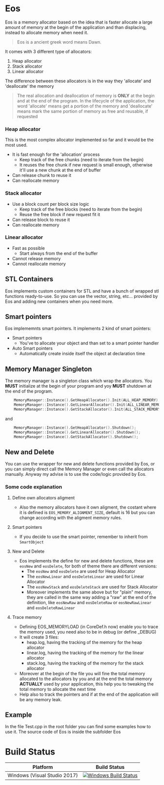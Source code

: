 # Eos

Eos is a memory allocator based on the idea that is faster allocate a large amount of memory at the begin of the application and than displacing, instead to allocate memory when need it.

> Eos is a ancient greek word means Dawn.

 
It comes with 3 different type of allocators:
1. Heap allocator
2. Stack allocator
3. Linear allocator


The difference between these allocators is in the way they 'allocate' and 'deallocate' the memory

> The real allocation and deallocation of memory is **ONLY** at the begin and at the end of the program.
> In the lifecycle of the application, the word 'allocate' means  get a portion of the memory and 'deallocate' means mark the same portion of memory as free and reusable, if requested


### Heap allocator

This is the most complex allocator implemented so far and it would be the most used.
- It is fast enough for the 'allocation' process
	- Keep track of the free chunks (need to iterate from the begin)
	- It reuses the free chunk if new request is small enough, otherwise it'll use a new chunk at the end of buffer
- Can release chunk to reuse it
- Can reallocate memory


### Stack allocator

- Use a block count per block size logic
	- Keep track of the free blocks (need to iterate from the begin)
	- Reuse the free block if new request fit it
- Can release block to reuse it
- Can reallocate memory


### Linear allocator

- Fast as possible
	- Start always from the end of the buffer
- Cannot release memory
- Cannot reallocate memory


## STL Containers

Eos implements custom containers for STL and have a bunch of wrapped stl functions ready-to-use.
So you can use the vector, string, etc... provided by Eos and adding new containers when you need more.


## Smart pointers

Eos implememnts smart pointers.
It implements 2 kind of smart pointers:
- Smart pointers
	- You've to allocate your object and than set to a smart pointer handler
- Auto Smart pointers
	- Automatically create inside itself the object at declaration time


## Memory Manager Singleton

The memory manager is a singleton class which wrap the allocators. 
You **MUST** initialize at the begin of your program and yoy **MUST** shutdown at the end of the program.


```cpp
    MemoryManager::Instance().GetHeapAllocator().Init(ALL_HEAP_MEMORY);
    MemoryManager::Instance().GetLinearAllocator().Init(ALL_LINEAR_MEMORY);
    MemoryManager::Instance().GetStackAllocator().Init(ALL_STACK_MEMORY, MAX_STACK_MEMORY_BLOCK);
```

and

```cpp
    MemoryManager::Instance().GetHeapAllocator().Shutdown();
    MemoryManager::Instance().GetLinearAllocator().Shutdown();
    MemoryManager::Instance().GetStackAllocator().Shutdown();
```


## New and Delete

You can use the wrapper for new and delete functions provided by Eos, or you can simply direct call the Memory Manager or even call the allocators manually.
Anyway my advise is to use the code/logic provided by Eos.


### Some code explanation

1. Define own allocators aligment
	- Also the memory allocators have it own aligment, the costant where it is defined is `EOS_MEMORY_ALIGNMENT_SIZE`, default is 16 but you can change according with the aligment memory rules.

2. Smart pointers
	- If you decide to use the smart pointer, remember to inherit from `SmartObject`

3. New and Delete
	- Eos implements the define for new and delete functions, these are `eosNew` and `eosDelete`, for both of theme there are different versions:
		- The `eosNew` and `eosDelete` are used for Heap Allocator
		- The `eosNewLinear` and `eosDeleteLinear` are used for Linear Allocator
		- The `eosNewStack` and `eosDeleteStack` are used for Stack Allocator
		- Moreover implements the same above but for "plain" memory, they are called in the same way adding a "raw" at the end of the definition, like `eosNewRaw` and `eosDeleteRaw` or  `eosNewRawLinear` and `eosDeleteRawLinear`

4. Trace memory
	- Defining EOS_MEMORYLOAD (in CoreDef.h now) enable you to trace the memory used, you need also to be in debug (or define _DEBUG)
	- It will create 3 files:
		- heap.log, having the tracking of the memory for the heap allocator
		- linear.log, having the tracking of the memory for the linear allocator
		- stack.log, having the tracking of the memory for the stack allocator
	- Moreover at the begin of the file you will fine the total memory allocated to the allocators by you and at the end the total memory **ACTUALLY** used by your application, this help you to tweaking the total memory to allocate the next time
	- Help also to track the pointers and if at the end of the application will be any memory leak.


## Example

In the file Test.cpp in the root folder you can find some examples how to use it.
The source code of Eos is inside the subfolder Eos


# Build Status

| Platform | Build Status |
|:--------:|:------------:|
| Windows (Visual Studio 2017) | [![Windows Build Status](https://ci.appveyor.com/api/projects/status/github/kabalmcblade/eos?branch=master&svg=true)](https://ci.appveyor.com/project/kabalmcblade/eos) |
